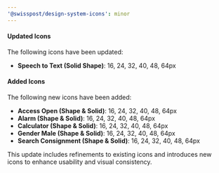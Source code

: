 ```yaml
---
'@swisspost/design-system-icons': minor
---
```


#### Updated Icons
The following icons have been updated:

- **Speech to Text (Solid Shape)**: 16, 24, 32, 40, 48, 64px  

#### Added Icons
The following new icons have been added:

- **Access Open (Shape & Solid)**: 16, 24, 32, 40, 48, 64px  
- **Alarm (Shape & Solid)**: 16, 24, 32, 40, 48, 64px  
- **Calculator (Shape & Solid)**: 16, 24, 32, 40, 48, 64px  
- **Gender Male (Shape & Solid)**: 16, 24, 32, 40, 48, 64px  
- **Search Consignment (Shape & Solid)**: 16, 24, 32, 40, 48, 64px  

This update includes refinements to existing icons and introduces new icons to enhance usability and visual consistency.
